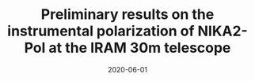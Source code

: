 ---
title: "Preliminary results on the instrumental polarization of NIKA2-Pol at the IRAM 30m telescope"
collection: "publications"
category: "co_procs"
permalink: /publications/2020EPJWC22800002A
link: https://ui.adsabs.harvard.edu/abs/2020EPJWC.22800002A/abstract
date: 2020-06-01
venue: "mm Universe @ NIKA2 - Observing the mm Universe with the NIKA2 Camera"
citation: "Lestrade, J.-F., Augereau, J.-C., Booth, M., et al. (2020), mm Universe @ NIKA2 - Observing the mm Universe with the NIKA2 Camera, 228, 00015."
---